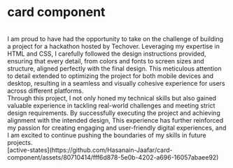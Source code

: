 # card component 
<br>
I am proud to have had the opportunity to take on the challenge of building a project for a hackathon hosted by Techover. Leveraging my expertise in HTML and CSS,
I carefully followed the design instructions provided, ensuring that every detail, from colors and fonts to screen sizes and structure, aligned perfectly with the
final design.
This meticulous attention to detail extended to optimizing the project for both mobile devices and desktop, resulting in a seamless and visually cohesive
experience for users across different platforms.
<br>
Through this project, I not only honed my technical skills but also gained valuable experience in tackling real-world challenges and meeting strict design requirements.
By successfully executing the project and achieving alignment with the intended design,
This experience has further reinforced my passion for creating engaging and user-friendly
digital experiences, and I am excited to continue pushing the boundaries of my skills in future projects.<br>
[active-states](https://github.com/Hasanain-Jaafar/card-component/assets/80710414/fff6d878-5e0b-4202-a696-16057abaee92)

